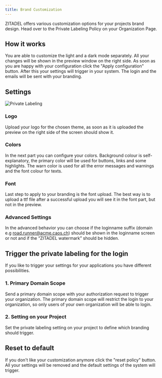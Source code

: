 ```yaml
---
title: Brand Customization
---
```


ZITADEL offers various customization options for your projects brand design. 
Head over to the Private Labeling Policy on your Organization Page.

## How it works
You are able to customize the light and a dark mode separately.
All your changes will be shown in the preview window on the right side.
As soon as you are happy with your configuration click the "Apply configuration" button.
After this your settings will trigger in your system. The login and the emails will be sent with your branding.

## Settings

![Private Labeling](/img/console_private_labeling.png)

### Logo
Upload your logo for the chosen theme, as soon as it is uploaded the preview on the right side of the screen should show it.

### Colors
In the next part you can configure your colors. 
Background colour is self-explanatory, the primary color will be used for buttons, links and some highlights. 
The warn color is used for all the error messages and warnings and the font colour for texts. 

### Font
Last step to apply to your branding is the font upload. 
The best way is to upload a ttf file after a successful upload you will see it in the font part, but not in the preview.

### Advanced Settings
In the advanced behavior you can choose if the loginname suffix (domain e.g road.runner@acme.caos.ch) should be shown in the loginname screen or not and if the “ZITADEL watermark” should be hidden.

## Trigger the private labeling for the login
If you like to trigger your settings for your applications you have different possibilities.

### 1. Primary Domain Scope
Send a primary domain scope with your authorization request to trigger your organization.
The primary domain scope will restrict the login to your organization, so only users of your own organization will be able to login.

### 2. Setting on your Project
Set the private labeling setting on your project to define which branding should trigger.


## Reset to default
If you don't like your customization anymore click the "reset policy" button.
All your settings will be removed and the default settings of the system will trigger.
